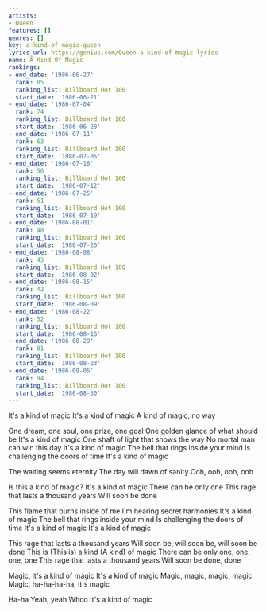```yaml
---
artists:
- Queen
features: []
genres: []
key: a-kind-of-magic-queen
lyrics_url: https://genius.com/Queen-a-kind-of-magic-lyrics
name: A Kind Of Magic
rankings:
- end_date: '1986-06-27'
  rank: 85
  ranking_list: Billboard Hot 100
  start_date: '1986-06-21'
- end_date: '1986-07-04'
  rank: 74
  ranking_list: Billboard Hot 100
  start_date: '1986-06-28'
- end_date: '1986-07-11'
  rank: 63
  ranking_list: Billboard Hot 100
  start_date: '1986-07-05'
- end_date: '1986-07-18'
  rank: 56
  ranking_list: Billboard Hot 100
  start_date: '1986-07-12'
- end_date: '1986-07-25'
  rank: 51
  ranking_list: Billboard Hot 100
  start_date: '1986-07-19'
- end_date: '1986-08-01'
  rank: 48
  ranking_list: Billboard Hot 100
  start_date: '1986-07-26'
- end_date: '1986-08-08'
  rank: 43
  ranking_list: Billboard Hot 100
  start_date: '1986-08-02'
- end_date: '1986-08-15'
  rank: 42
  ranking_list: Billboard Hot 100
  start_date: '1986-08-09'
- end_date: '1986-08-22'
  rank: 52
  ranking_list: Billboard Hot 100
  start_date: '1986-08-16'
- end_date: '1986-08-29'
  rank: 81
  ranking_list: Billboard Hot 100
  start_date: '1986-08-23'
- end_date: '1986-09-05'
  rank: 94
  ranking_list: Billboard Hot 100
  start_date: '1986-08-30'
---
```

It's a kind of magic
It's a kind of magic
A kind of magic, no way


One dream, one soul, one prize, one goal
One golden glance of what should be
It's a kind of magic
One shaft of light that shows the way
No mortal man can win this day
It's a kind of magic
The bell that rings inside your mind
Is challenging the doors of time
It's a kind of magic


The waiting seems eternity
The day will dawn of sanity
Ooh, ooh, ooh, ooh


Is this a kind of magic?
It's a kind of magic
There can be only one
This rage that lasts a thousand years
Will soon be done


This flame that burns inside of me
I'm hearing secret harmonies
It's a kind of magic
The bell that rings inside your mind
Is challenging the doors of time
It's a kind of magic
It's a kind of magic




This rage that lasts a thousand years
Will soon be, will soon be, will soon be done
This is (This is) a kind (A kind) of magic
There can be only one, one, one, one
This rage that lasts a thousand years
Will soon be done, done


Magic, it's a kind of magic
It's a kind of magic
Magic, magic, magic, magic
Magic, ha-ha-ha-ha, it's magic


Ha-ha
Yeah, yeah
Whoo
It's a kind of magic
